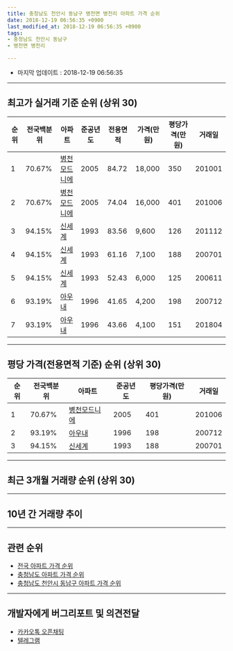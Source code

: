 ```yaml
---
title: 충청남도 천안시 동남구 병천면 병천리 아파트 가격 순위
date: 2018-12-19 06:56:35 +0900
last_modified_at: 2018-12-19 06:56:35 +0900
tags:
- 충청남도 천안시 동남구
- 병천면 병천리

---
```


* 마지막 업데이트 : 2018-12-19 06:56:35

---

## 최고가 실거래 기준 순위 (상위 30)


|순위|전국백분위|아파트|준공년도|전용면적|가격(만원)|평당가격(만원)|거래일|
|---|---|---|---|---|---|---|---|
|1|70.67%|[병천모드니에](https://search.naver.com/search.naver?query=%EC%B6%A9%EC%B2%AD%EB%82%A8%EB%8F%84+%EC%B2%9C%EC%95%88%EC%8B%9C+%EB%8F%99%EB%82%A8%EA%B5%AC+%EB%B3%91%EC%B2%9C%EB%A9%B4+%EB%B3%91%EC%B2%9C%EB%A6%AC+%EB%B3%91%EC%B2%9C%EB%AA%A8%EB%93%9C%EB%8B%88%EC%97%90)|2005|84.72|18,000|350|201001|
|2|70.67%|[병천모드니에](https://search.naver.com/search.naver?query=%EC%B6%A9%EC%B2%AD%EB%82%A8%EB%8F%84+%EC%B2%9C%EC%95%88%EC%8B%9C+%EB%8F%99%EB%82%A8%EA%B5%AC+%EB%B3%91%EC%B2%9C%EB%A9%B4+%EB%B3%91%EC%B2%9C%EB%A6%AC+%EB%B3%91%EC%B2%9C%EB%AA%A8%EB%93%9C%EB%8B%88%EC%97%90)|2005|74.04|16,000|401|201006|
|3|94.15%|[신세계](https://search.naver.com/search.naver?query=%EC%B6%A9%EC%B2%AD%EB%82%A8%EB%8F%84+%EC%B2%9C%EC%95%88%EC%8B%9C+%EB%8F%99%EB%82%A8%EA%B5%AC+%EB%B3%91%EC%B2%9C%EB%A9%B4+%EB%B3%91%EC%B2%9C%EB%A6%AC+%EC%8B%A0%EC%84%B8%EA%B3%84)|1993|83.56|9,600|126|201112|
|4|94.15%|[신세계](https://search.naver.com/search.naver?query=%EC%B6%A9%EC%B2%AD%EB%82%A8%EB%8F%84+%EC%B2%9C%EC%95%88%EC%8B%9C+%EB%8F%99%EB%82%A8%EA%B5%AC+%EB%B3%91%EC%B2%9C%EB%A9%B4+%EB%B3%91%EC%B2%9C%EB%A6%AC+%EC%8B%A0%EC%84%B8%EA%B3%84)|1993|61.16|7,100|188|200701|
|5|94.15%|[신세계](https://search.naver.com/search.naver?query=%EC%B6%A9%EC%B2%AD%EB%82%A8%EB%8F%84+%EC%B2%9C%EC%95%88%EC%8B%9C+%EB%8F%99%EB%82%A8%EA%B5%AC+%EB%B3%91%EC%B2%9C%EB%A9%B4+%EB%B3%91%EC%B2%9C%EB%A6%AC+%EC%8B%A0%EC%84%B8%EA%B3%84)|1993|52.43|6,000|125|200611|
|6|93.19%|[아우내](https://search.naver.com/search.naver?query=%EC%B6%A9%EC%B2%AD%EB%82%A8%EB%8F%84+%EC%B2%9C%EC%95%88%EC%8B%9C+%EB%8F%99%EB%82%A8%EA%B5%AC+%EB%B3%91%EC%B2%9C%EB%A9%B4+%EB%B3%91%EC%B2%9C%EB%A6%AC+%EC%95%84%EC%9A%B0%EB%82%B4)|1996|41.65|4,200|198|200712|
|7|93.19%|[아우내](https://search.naver.com/search.naver?query=%EC%B6%A9%EC%B2%AD%EB%82%A8%EB%8F%84+%EC%B2%9C%EC%95%88%EC%8B%9C+%EB%8F%99%EB%82%A8%EA%B5%AC+%EB%B3%91%EC%B2%9C%EB%A9%B4+%EB%B3%91%EC%B2%9C%EB%A6%AC+%EC%95%84%EC%9A%B0%EB%82%B4)|1996|43.66|4,100|151|201804|


---

## 평당 가격(전용면적 기준) 순위 (상위 30)


|순위|전국백분위|아파트|준공년도|평당가격(만원)|거래일|
|---|---|---|---|---|---|
|1|70.67%|[병천모드니에](https://search.naver.com/search.naver?query=%EC%B6%A9%EC%B2%AD%EB%82%A8%EB%8F%84+%EC%B2%9C%EC%95%88%EC%8B%9C+%EB%8F%99%EB%82%A8%EA%B5%AC+%EB%B3%91%EC%B2%9C%EB%A9%B4+%EB%B3%91%EC%B2%9C%EB%A6%AC+%EB%B3%91%EC%B2%9C%EB%AA%A8%EB%93%9C%EB%8B%88%EC%97%90)|2005|401|201006|
|2|93.19%|[아우내](https://search.naver.com/search.naver?query=%EC%B6%A9%EC%B2%AD%EB%82%A8%EB%8F%84+%EC%B2%9C%EC%95%88%EC%8B%9C+%EB%8F%99%EB%82%A8%EA%B5%AC+%EB%B3%91%EC%B2%9C%EB%A9%B4+%EB%B3%91%EC%B2%9C%EB%A6%AC+%EC%95%84%EC%9A%B0%EB%82%B4)|1996|198|200712|
|3|94.15%|[신세계](https://search.naver.com/search.naver?query=%EC%B6%A9%EC%B2%AD%EB%82%A8%EB%8F%84+%EC%B2%9C%EC%95%88%EC%8B%9C+%EB%8F%99%EB%82%A8%EA%B5%AC+%EB%B3%91%EC%B2%9C%EB%A9%B4+%EB%B3%91%EC%B2%9C%EB%A6%AC+%EC%8B%A0%EC%84%B8%EA%B3%84)|1993|188|200701|


---

## 최근 3개월 거래량 순위 (상위 30)


<div style="width:100%;">
    <canvas id="deal_count_ranking" height="250"></canvas>
</div>


<script>
new Chart(document.getElementById("deal_count_ranking"), {
    type: 'horizontalBar',
    data: {
        labels: ['병천모드니에'],
        datasets: [{
            label: '실거래 수',
            data: [1],
            borderColor: "rgba(255, 0, 128, 1)",
            backgroundColor: "rgba(255, 0, 128, 0.5)",
            fill: false,
        }]
    },
    options: {
        responsive: true,
        title: {
            display: true,
            text: '최근 3개월 거래량 순위'
        },
        tooltips: {
            mode: 'index',
            intersect: false,
            callbacks: {
                title: function(tooltipItems, data) {
                    return "실거래 수:";
                },
                label: function(tooltipItem, data) {
                    return data.labels[tooltipItem.index] + ": " + tooltipItem.xLabel;
                }
            }
        },
        hover: {
            mode: 'nearest',
            intersect: true
        },
        scales: {
            xAxes: [{
                display: true,
                scaleLabel: {
                    display: true,
                    labelString: '실거래 수'
                },
                ticks: {
                    suggestedMin: 0,
                }
            }],
            yAxes: [{
                display: true,
                ticks: {
                    autoSkip: false,
                    callback: function(value, index, values) {
                        if (value.length > 15)
                            return value.substr(0, 13) + "...";
                        else
                            return value;
                    }
                },
                scaleLabel: {
                    display: false,
                }
            }]
        }
    }
});

</script>


---

## 10년 간 거래량 추이


<div style="width:100%;">
    <canvas id="deal_progress" height="250"></canvas>
</div>

<script>
new Chart(document.getElementById("deal_progress"), {
    type: 'line',
    data: {
        labels: ['200812','200901','200902','200903','200904','200905','200906','200907','200908','200909','200910','200911','200912','201001','201002','201003','201004','201005','201006','201007','201008','201009','201010','201011','201012','201101','201102','201103','201104','201105','201106','201107','201108','201109','201110','201111','201112','201201','201202','201203','201204','201205','201206','201207','201208','201209','201210','201211','201212','201301','201302','201303','201304','201305','201306','201307','201308','201309','201310','201311','201312','201401','201402','201403','201404','201405','201406','201407','201408','201409','201410','201411','201412','201501','201502','201503','201504','201505','201506','201507','201508','201509','201510','201511','201512','201601','201602','201603','201604','201605','201606','201607','201608','201609','201610','201611','201612','201701','201702','201703','201704','201705','201706','201707','201708','201709','201710','201711','201712','201801','201802','201803','201804','201805','201806','201807','201808','201809','201810','201811','201812'],
        datasets: [{
            label: '실거래 수',
            pointRadius: 1,
            data: [4, 1, 2, 0, 3, 1, 0, 1, 3, 1, 2, 1, 3, 2, 1, 4, 2, 0, 4, 2, 1, 1, 1, 2, 2, 1, 2, 2, 4, 1, 1, 2, 1, 2, 4, 2, 4, 0, 7, 1, 1, 2, 0, 3, 4, 3, 0, 1, 1, 1, 2, 1, 3, 2, 1, 1, 4, 3, 0, 0, 1, 1, 0, 2, 5, 0, 1, 1, 2, 1, 3, 4, 3, 1, 0, 1, 2, 1, 0, 1, 2, 2, 2, 0, 6, 3, 0, 2, 0, 1, 2, 0, 2, 1, 3, 0, 2, 1, 1, 2, 1, 0, 0, 4, 3, 0, 1, 1, 0, 0, 1, 0, 3, 0, 1, 1, 1, 0, 1, 0, 0],
            borderColor: "rgba(255, 201, 14, 1)",
            backgroundColor: "rgba(255, 201, 14, 0.5)",
            fill: true,
        }]
    },
    options: {
        responsive: true,
        title: {
            display: true,
            text: '10년간 거래량 추이'
        },
        tooltips: {
            mode: 'index',
            intersect: false,
        },
        hover: {
            mode: 'nearest',
            intersect: true
        },
        scales: {
            xAxes: [{
                display: true,
                scaleLabel: {
                    display: true,
                    labelString: '년/월'
                }
            }],
            yAxes: [{
                display: true,
                ticks: {
                    suggestedMin: 0,
                },
                scaleLabel: {
                    display: true,
                    labelString: '실거래 수'
                }
            }]
        }
    }
});

</script>


---

## 관련 순위

- [전국 아파트 가격 순위](https://inasie.github.io/apt-ranking/전국)
- [충청남도 아파트 가격 순위](https://inasie.github.io/apt-ranking/충청남도)
- [충청남도 천안시 동남구 아파트 가격 순위](https://inasie.github.io/apt-ranking/충청남도-천안시-동남구)


---

## 개발자에게 버그리포트 및 의견전달

- [카카오톡 오픈채팅](https://open.kakao.com/o/gLJUAP4)
- [텔레그램](https://t.me/inasie)


